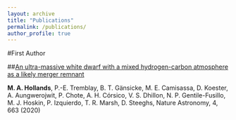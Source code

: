 ```yaml
---
layout: archive
title: "Publications"
permalink: /publications/
author_profile: true
---
```


#First Author

##[An ultra-massive white dwarf with a mixed hydrogen-carbon atmosphere as a likely merger remnant](https://ui.adsabs.harvard.edu/abs/2020NatAs...4..663H/abstract)

<strong>M. A. Hollands</strong>, P.-E. Tremblay, B. T. Gänsicke, M. E. Camisassa, D. Koester, A. Aungwerojwit, P. Chote, A. H. Córsico, V. S. Dhillon, N. P. Gentile-Fusillo, M. J. Hoskin, P. Izquierdo, T. R. Marsh, D. Steeghs, Nature Astronomy, 4, 663 (2020)
